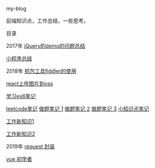 my-blog 

前端知识点，工作总结，一些思考。

目录

2017年
[jQuery的demo的问题总结](https://github.com/tang-yue/my-blog/blob/master/conclusions/jQuery-demo-problem.md)

[小程序总结](https://github.com/tang-yue/my-blog/blob/master/conclusions/weChat-small-program-development.md)

2018年
[抓包工具fiddler的使用](https://github.com/tang-yue/my-blog/blob/master/conclusions/fiddler-course.md)

[react上传图片到oss](https://github.com/tang-yue/my-blog/blob/master/conclusions/react-oss-upload.md)

[学习es6笔记](https://github.com/tang-yue/my-blog/blob/master/learn-es6)

[leetcode笔记](https://github.com/tang-yue/my-blog/blob/master/notes/note-leetcode.md)
[做题笔记 1](https://github.com/tang-yue/my-blog/blob/master/notes/note-leetcode2.md)
[做题笔记 2](https://github.com/tang-yue/my-blog/blob/master/notes/note-leetcode3.md)
[做题笔记 3](https://github.com/tang-yue/my-blog/blob/master/notes/note-leetcode4.md)
[小知识点笔记](https://github.com/tang-yue/my-blog/blob/master/notes/unmemorable.md)

[工作新知识1](https://github.com/tang-yue/my-blog/blob/master/sources/work-new-knowledge1.md)

[工作新知识2](https://github.com/tang-yue/my-blog/blob/master/sources/work-new-knowledge2.md)

2019年
[request 封装](https://github.com/tang-yue/my-blog/blob/master/conclusions/request.md)

[vue 初学者](https://github.com/tang-yue/my-blog/blob/master/conclusions/vue-beginner.md)



